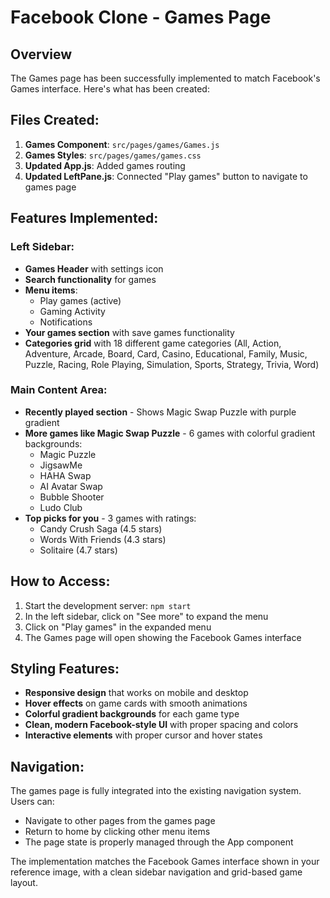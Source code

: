 # Facebook Clone - Games Page

## Overview

The Games page has been successfully implemented to match Facebook's Games interface. Here's what has been created:

## Files Created:

1. **Games Component**: `src/pages/games/Games.js`
2. **Games Styles**: `src/pages/games/games.css`
3. **Updated App.js**: Added games routing
4. **Updated LeftPane.js**: Connected "Play games" button to navigate to games page

## Features Implemented:

### Left Sidebar:

- **Games Header** with settings icon
- **Search functionality** for games
- **Menu items**:
  - Play games (active)
  - Gaming Activity
  - Notifications
- **Your games section** with save games functionality
- **Categories grid** with 18 different game categories (All, Action, Adventure, Arcade, Board, Card, Casino, Educational, Family, Music, Puzzle, Racing, Role Playing, Simulation, Sports, Strategy, Trivia, Word)

### Main Content Area:

- **Recently played section** - Shows Magic Swap Puzzle with purple gradient
- **More games like Magic Swap Puzzle** - 6 games with colorful gradient backgrounds:
  - Magic Puzzle
  - JigsawMe
  - HAHA Swap
  - AI Avatar Swap
  - Bubble Shooter
  - Ludo Club
- **Top picks for you** - 3 games with ratings:
  - Candy Crush Saga (4.5 stars)
  - Words With Friends (4.3 stars)
  - Solitaire (4.7 stars)

## How to Access:

1. Start the development server: `npm start`
2. In the left sidebar, click on "See more" to expand the menu
3. Click on "Play games" in the expanded menu
4. The Games page will open showing the Facebook Games interface

## Styling Features:

- **Responsive design** that works on mobile and desktop
- **Hover effects** on game cards with smooth animations
- **Colorful gradient backgrounds** for each game type
- **Clean, modern Facebook-style UI** with proper spacing and colors
- **Interactive elements** with proper cursor and hover states

## Navigation:

The games page is fully integrated into the existing navigation system. Users can:

- Navigate to other pages from the games page
- Return to home by clicking other menu items
- The page state is properly managed through the App component

The implementation matches the Facebook Games interface shown in your reference image, with a clean sidebar navigation and grid-based game layout.
